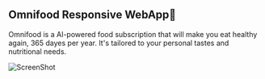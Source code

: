 ## Omnifood Responsive WebApp🍴
Omnifood is a AI-powered food subscription that will make you eat healthy again, 365 dayes per year. It's tailored to your personal tastes and nutritional needs.

![ScreenShot](/main/img/Screenshot.png)
